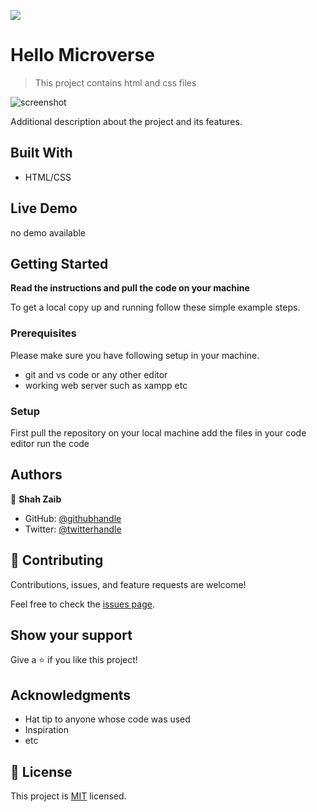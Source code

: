 ![](https://img.shields.io/badge/Microverse-blueviolet)

# Hello Microverse

> This project contains html and css files


![screenshot](./app_screenshot.png)

Additional description about the project and its features.

## Built With

- HTML/CSS


## Live Demo

no demo available


## Getting Started

**Read the instructions and pull the code on your machine**



To get a local copy up and running follow these simple example steps.

### Prerequisites
Please make sure you have following setup in your machine.
* git and vs code or any other editor
*  working web server such as xampp etc


### Setup
First pull the repository on your local machine 
add the files in your code editor 
run the code





## Authors


👤 **Shah Zaib**

- GitHub: [@githubhandle](https://github.com/shahzaaib)
- Twitter: [@twitterhandle](https://twitter.com/@zaibshah11)




## 🤝 Contributing

Contributions, issues, and feature requests are welcome!

Feel free to check the [issues page](../../issues/).

## Show your support

Give a ⭐️ if you like this project!

## Acknowledgments

- Hat tip to anyone whose code was used
- Inspiration
- etc

## 📝 License

This project is [MIT](./MIT.md) licensed.